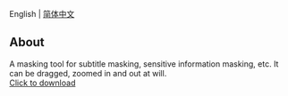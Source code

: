English | [简体中文](./README-zh_CN.md)

## About
A masking tool for subtitle masking, sensitive information masking, etc. It can be dragged, zoomed in and out at will.   
[Click to download](https://github.com/user-attachments/files/15747627/cover.zip)